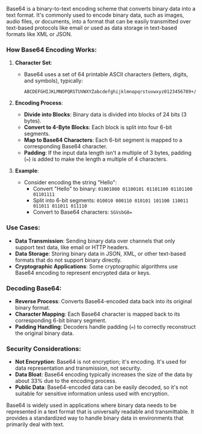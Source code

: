 Base64 is a binary-to-text encoding scheme that converts binary data into a text format. It's commonly used to encode binary data, such as images, audio files, or documents, into a format that can be easily transmitted over text-based protocols like email or used as data storage in text-based formats like XML or JSON.

### How Base64 Encoding Works:

1. **Character Set**:
   - Base64 uses a set of 64 printable ASCII characters (letters, digits, and symbols), typically:
     ```
     ABCDEFGHIJKLMNOPQRSTUVWXYZabcdefghijklmnopqrstuvwxyz0123456789+/
     ```

2. **Encoding Process**:
   - **Divide into Blocks**: Binary data is divided into blocks of 24 bits (3 bytes).
   - **Convert to 4-Byte Blocks**: Each block is split into four 6-bit segments.
   - **Map to Base64 Characters**: Each 6-bit segment is mapped to a corresponding Base64 character.
   - **Padding**: If the input data length isn't a multiple of 3 bytes, padding (`=`) is added to make the length a multiple of 4 characters.

3. **Example**:
   - Consider encoding the string "Hello":
     - Convert "Hello" to binary: `01001000 01100101 01101100 01101100 01101111`
     - Split into 6-bit segments: `010010 000110 010101 101100 110011 011011 011011 011110`
     - Convert to Base64 characters: `SGVsbG8=`

### Use Cases:

- **Data Transmission**: Sending binary data over channels that only support text data, like email or HTTP headers.
- **Data Storage**: Storing binary data in JSON, XML, or other text-based formats that do not support binary directly.
- **Cryptographic Applications**: Some cryptographic algorithms use Base64 encoding to represent encrypted data or keys.

### Decoding Base64:

- **Reverse Process**: Converts Base64-encoded data back into its original binary format.
- **Character Mapping**: Each Base64 character is mapped back to its corresponding 6-bit binary segment.
- **Padding Handling**: Decoders handle padding (`=`) to correctly reconstruct the original binary data.

### Security Considerations:

- **Not Encryption**: Base64 is not encryption; it's encoding. It's used for data representation and transmission, not security.
- **Data Bloat**: Base64 encoding typically increases the size of the data by about 33% due to the encoding process.
- **Public Data**: Base64-encoded data can be easily decoded, so it's not suitable for sensitive information unless used with encryption.

Base64 is widely used in applications where binary data needs to be represented in a text format that is universally readable and transmittable. It provides a standardized way to handle binary data in environments that primarily deal with text.